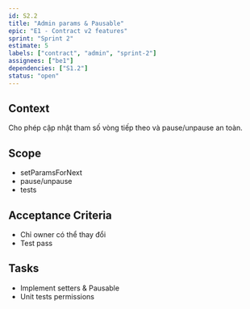 ```yaml
---
id: S2.2
title: "Admin params & Pausable"
epic: "E1 - Contract v2 features"
sprint: "Sprint 2"
estimate: 5
labels: ["contract", "admin", "sprint-2"]
assignees: ["be1"]
dependencies: ["S1.2"]
status: "open"
---
```


## Context
Cho phép cập nhật tham số vòng tiếp theo và pause/unpause an toàn.

## Scope
- setParamsForNext
- pause/unpause
- tests

## Acceptance Criteria
- Chỉ owner có thể thay đổi
- Test pass

## Tasks
- Implement setters & Pausable
- Unit tests permissions
